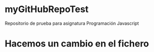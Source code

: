 # myGitHubRepoTest
Repositorio de prueba para asignatura Programación Javascript

# Hacemos un cambio en el fichero